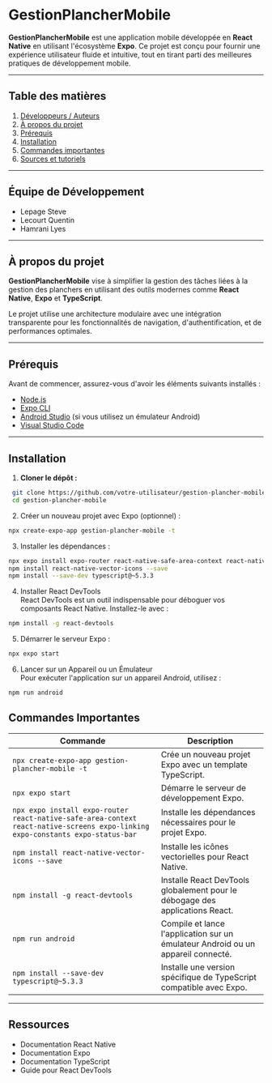 # GestionPlancherMobile

**GestionPlancherMobile** est une application mobile développée en **React Native** en utilisant l'écosystème **Expo**. Ce projet est conçu pour fournir une expérience utilisateur fluide et intuitive, tout en tirant parti des meilleures pratiques de développement mobile.

---

## Table des matières

1. [Développeurs / Auteurs](#équipe-de-développement)
1. [À propos du projet](#à-propos-du-projet)
2. [Prérequis](#prérequis)
3. [Installation](#installation)
4. [Commandes importantes](#commandes-importantes)
5. [Sources et tutoriels](#sources-et-tutoriels)

---

## Équipe de Développement

- Lepage Steve
- Lecourt Quentin
- Hamrani Lyes

---

## À propos du projet

**GestionPlancherMobile** vise à simplifier la gestion des tâches liées à la gestion des planchers en utilisant des outils modernes comme **React Native**, **Expo** et **TypeScript**. 

Le projet utilise une architecture modulaire avec une intégration transparente pour les fonctionnalités de navigation, d'authentification, et de performances optimales.

---

## Prérequis

Avant de commencer, assurez-vous d'avoir les éléments suivants installés :

- [Node.js](https://nodejs.org/)
- [Expo CLI](https://docs.expo.dev/get-started/installation/)
- [Android Studio](https://developer.android.com/studio?hl=fr) (si vous utilisez un émulateur Android)
- [Visual Studio Code](https://code.visualstudio.com/)

---

## Installation

1. **Cloner le dépôt :**
  ```bash
   git clone https://github.com/votre-utilisateur/gestion-plancher-mobile.git
   cd gestion-plancher-mobile
  ```
2. Créer un nouveau projet avec Expo (optionnel) :
  ```bash
  npx create-expo-app gestion-plancher-mobile -t
  ```
3. Installer les dépendances :
  ```bash
  npx expo install expo-router react-native-safe-area-context react-native-screens expo-linking expo-constants expo-status-bar
  npm install react-native-vector-icons --save
  npm install --save-dev typescript@~5.3.3
  ```
4. Installer React DevTools   
React DevTools est un outil indispensable pour déboguer vos composants React Native. Installez-le avec :   
  ```bash
npm install -g react-devtools
  ```

5. Démarrer le serveur Expo :  
  ```bash
  npx expo start
  ```

6. Lancer sur un Appareil ou un Émulateur  
Pour exécuter l'application sur un appareil Android, utilisez :  
  ```bash
  npm run android
  ```



## Commandes Importantes

| Commande                                                                                               | Description                                                                                                    |
| ------------------------------------------------------------------------------------------------------ | -------------------------------------------------------------------------------------------------------------- |
| `npx create-expo-app gestion-plancher-mobile -t`                                                      | Crée un nouveau projet Expo avec un template TypeScript.                                                       |
| `npx expo start`                                                                                      | Démarre le serveur de développement Expo.                                                                      |
| `npx expo install expo-router react-native-safe-area-context react-native-screens expo-linking expo-constants expo-status-bar` | Installe les dépendances nécessaires pour le projet Expo.                                                      |
| `npm install react-native-vector-icons --save`                                                        | Installe les icônes vectorielles pour React Native.                                                            |
| `npm install -g react-devtools`                                                                       | Installe React DevTools globalement pour le débogage des applications React.                                   |
| `npm run android`                                                                                     | Compile et lance l'application sur un émulateur Android ou un appareil connecté.                               |
| `npm install --save-dev typescript@~5.3.3`                                                            | Installe une version spécifique de TypeScript compatible avec Expo.                                            |

---



## Ressources
- Documentation React Native
- Documentation Expo
- Documentation TypeScript
- Guide pour React DevTools